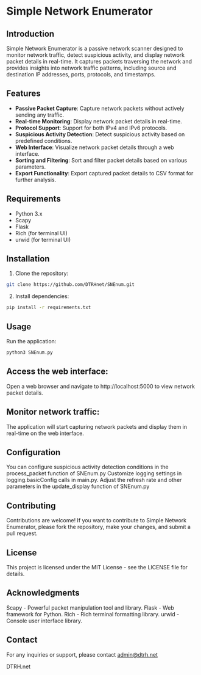 # Simple Network Enumerator

## Introduction

Simple Network Enumerator is a passive network scanner designed to monitor network traffic, detect suspicious activity, and display network packet details in real-time. It captures packets traversing the network and provides insights into network traffic patterns, including source and destination IP addresses, ports, protocols, and timestamps.

## Features

- **Passive Packet Capture**: Capture network packets without actively sending any traffic.
- **Real-time Monitoring**: Display network packet details in real-time.
- **Protocol Support**: Support for both IPv4 and IPv6 protocols.
- **Suspicious Activity Detection**: Detect suspicious activity based on predefined conditions.
- **Web Interface**: Visualize network packet details through a web interface.
- **Sorting and Filtering**: Sort and filter packet details based on various parameters.
- **Export Functionality**: Export captured packet details to CSV format for further analysis.

## Requirements

- Python 3.x
- Scapy
- Flask
- Rich (for terminal UI)
- urwid (for terminal UI)

## Installation

1. Clone the repository:

```bash
git clone https://github.com/DTRHnet/SNEnum.git
```

2. Install dependencies:

```bash
pip install -r requirements.txt
```

## Usage

Run the application:

```bash
python3 SNEnum.py
```

## Access the web interface:
Open a web browser and navigate to http://localhost:5000 to view network packet details.

## Monitor network traffic:
The application will start capturing network packets and display them in real-time on the web interface.

## Configuration
You can configure suspicious activity detection conditions in the process_packet function of SNEnum.py
Customize logging settings in logging.basicConfig calls in main.py.
Adjust the refresh rate and other parameters in the update_display function of SNEnum.py

## Contributing
Contributions are welcome! If you want to contribute to Simple Network Enumerator, please fork the repository, make your changes, and submit a pull request.

## License
This project is licensed under the MIT License - see the LICENSE file for details.

## Acknowledgments
Scapy - Powerful packet manipulation tool and library.
Flask - Web framework for Python.
Rich - Rich terminal formatting library.
urwid - Console user interface library.

## Contact
For any inquiries or support, please contact admin@dtrh.net

DTRH.net
